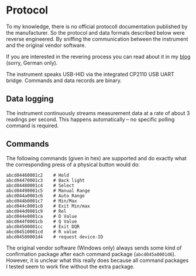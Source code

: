 # Protocol

To my knowledge, there is no official protocoll documentation published by the
manufacturer. So the protocol and data formats described below were reverse
engineered. By sniffing the communication between the instrument and the
original vendor software.

If you are interested in the revering process you can read about it in my
[blog](https://techbotch.org/blog/ut8803e-bench-meter/) (sorry, German only).

The instrument speaks USB-HID via the integrated CP2110 USB UART bridge.
Commands and data records are binary.


## Data logging

The instrument continuously streams measurement data at a rate of about 3
readings per second. This happens automatically – no specific polling command
is required.

## Commands

The following commands (given in hex) are supported and do exactly what the
corresponding press of a physical button would do:

    abcd04460001c2    # Hold
    abcd04470001c3    # Back light
    abcd04480001c4    # Select
    abcd04490001c5    # Manual Range
    abcd044a0001c6    # Auto Range
    abcd044b0001c7    # Min/Max
    abcd044c0001c8    # Exit Min/max
    abcd044d0001c9    # Rel
    abcd044e0001ca    # D Value
    abcd044f0001cb    # Q Value
    abcd04500001cc    # Exit DQR
    abcd04510001cd    # R value
    abcd04580001d4    # request device-ID

The original vendor software (Windows only) always sends some kind of
confirmation package after each command package (`abcd045a0001d6`). However, it
is unclear what this really does because all command packages I tested seem to
work fine without the extra package.





